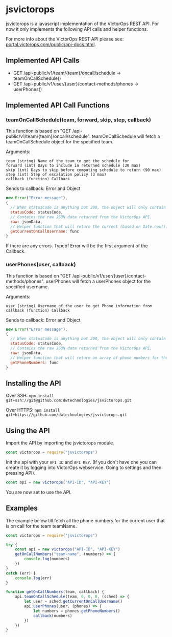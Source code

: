 # jsvictorops

jsvictorops is a javascript implementation of the VictorOps REST API.
For now it only implements the following API calls and helper functions.

For more info about the VictorOps REST API please see: [portal.victorops.com/public/api-docs.html](http://https://portal.victorops.com/public/api-docs.html).

## Implemented API Calls

- GET /api-public/v1/team/{team}/oncall/schedule -> teamOnCallSchedule()
- GET /api-public/v1/user/{user}/contact-methods/phones -> userPhones()

## Implemented API Call Functions

### teamOnCallSchedule(team, forward, skip, step, callback)

This function is based on "GET /api-public/v1/team/{team}/oncall/schedule".
teamOnCallSchedule will fetch a teamOnCallSchedule object for the specified team.

Arguments:

```text
team (string) Name of the team to get the schedule for
forward (int) Days to include in returned schedule (30 max)
skip (int) Days to skip before computing schedule to return (90 max)
step (int) Step of escalation policy (3 max)
callback (function) Callback
```

Sends to callback: Error and Object

```js
new Error("Error message"),
{
  // When statusCode is anything but 200, the object will only contain code.
  statusCode: statusCode,
  // Contains the raw JSON data returned from the VictorOps API.
  raw: jsonData,
  // Helper function that will return the current (based on Date.now()) username that is on call.
  getCurrentOnCallUsername: func
}
```

If there are any errors. Typeof Error will be the first argument of the Callback.

### userPhones(user, callback)

This function is based on "GET /api-public/v1/user/{user}/contact-methods/phones".
userPhones will fetch a userPhones object for the specified username.

Arguments:

```text
user (string) Username of the user to get Phone information from
callback (function) Callback
```

Sends to callback: Error and Object

```js
new Error("Error message"),
{
  // When statusCode is anything but 200, the object will only contain code.
  statusCode: statusCode,
  // Contains the raw JSON data returned from the VictorOps API.
  raw: jsonData,
  // Helper function that will return an array of phone numbers for the user.
  getPhoneNumbers: func
}
```

## Installing the API

Over SSH: `npm install git+ssh://git@github.com:dwtechnologies/jsvictorops.git`

Over HTTPS: `npm install git+https://github.com/dwtechnologies/jsvictorops.git`

## Using the API

Import the API by importing the jsvictorops module.

```js
const victorops = require("jsvictorops")
```

Init the api with your `API ID` and `API KEY`. (If you don't have one you can create it
by logging into VictorOps webservice. Going to settings and then pressing API).

```js
const api = new victorops("API-ID", "API-KEY")
```

You are now set to use the API.

## Examples

The example below till fetch all the phone numbers for the current user that is on call for the team teamName.

```js
const victorops = require("jsvictorops")

try {
    const api = new victorops("API-ID", "API-KEY")
    getOnCallNumbers("team-name", (numbers) => {
        console.log(numbers)
    })
}
catch (err) {
    console.log(err)
}

function getOnCallNumbers(team, callback) {
    api.teamOnCallSchedule(team, 0, 0, 0, (sched) => {
        let user = sched.getCurrentOnCallUsername()
        api.userPhones(user, (phones) => {
            let numbers = phones.getPhoneNumbers()
            callback(numbers)
        })
    })
}
```